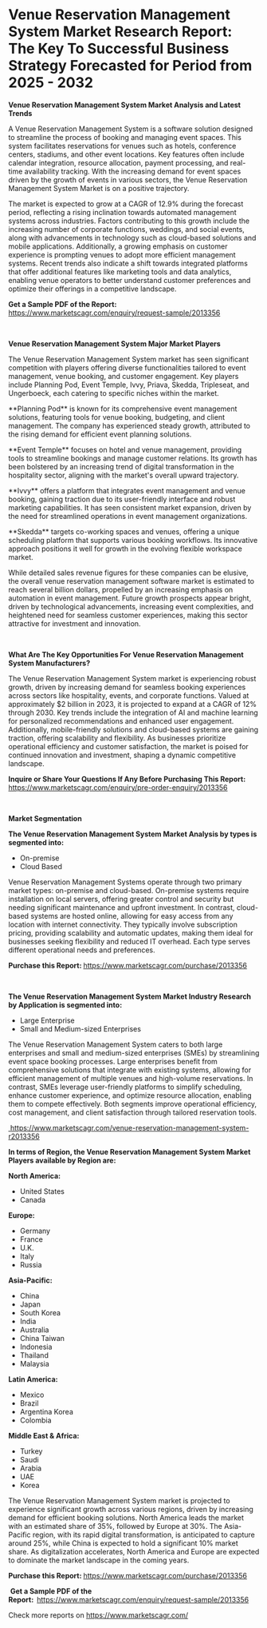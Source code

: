 <p><h1>Venue Reservation Management System Market Research Report: The Key To Successful Business Strategy Forecasted for Period from 2025 - 2032</h1></p><p><strong>Venue Reservation Management System Market Analysis and Latest Trends</strong></p>
<p><p>A Venue Reservation Management System is a software solution designed to streamline the process of booking and managing event spaces. This system facilitates reservations for venues such as hotels, conference centers, stadiums, and other event locations. Key features often include calendar integration, resource allocation, payment processing, and real-time availability tracking. With the increasing demand for event spaces driven by the growth of events in various sectors, the Venue Reservation Management System Market is on a positive trajectory.</p><p>The market is expected to grow at a CAGR of 12.9% during the forecast period, reflecting a rising inclination towards automated management systems across industries. Factors contributing to this growth include the increasing number of corporate functions, weddings, and social events, along with advancements in technology such as cloud-based solutions and mobile applications. Additionally, a growing emphasis on customer experience is prompting venues to adopt more efficient management systems. Recent trends also indicate a shift towards integrated platforms that offer additional features like marketing tools and data analytics, enabling venue operators to better understand customer preferences and optimize their offerings in a competitive landscape.</p></p>
<p><strong>Get a Sample PDF of the Report:&nbsp;</strong> <a href="https://www.marketscagr.com/enquiry/request-sample/2013356?utm_campaign=2959&utm_medium=2&utm_source=Github&utm_content=ia&utm_term=11032025&utm_id=venue-reservation-management-system">https://www.marketscagr.com/enquiry/request-sample/2013356</a></p>
<p>&nbsp;</p>
<p><strong>Venue Reservation Management System Major Market Players</strong></p>
<p><p>The Venue Reservation Management System market has seen significant competition with players offering diverse functionalities tailored to event management, venue booking, and customer engagement. Key players include Planning Pod, Event Temple, Ivvy, Priava, Skedda, Tripleseat, and Ungerboeck, each catering to specific niches within the market.</p><p>**Planning Pod** is known for its comprehensive event management solutions, featuring tools for venue booking, budgeting, and client management. The company has experienced steady growth, attributed to the rising demand for efficient event planning solutions.</p><p>**Event Temple** focuses on hotel and venue management, providing tools to streamline bookings and manage customer relations. Its growth has been bolstered by an increasing trend of digital transformation in the hospitality sector, aligning with the market's overall upward trajectory.</p><p>**Ivvy** offers a platform that integrates event management and venue booking, gaining traction due to its user-friendly interface and robust marketing capabilities. It has seen consistent market expansion, driven by the need for streamlined operations in event management organizations.</p><p>**Skedda** targets co-working spaces and venues, offering a unique scheduling platform that supports various booking workflows. Its innovative approach positions it well for growth in the evolving flexible workspace market.</p><p>While detailed sales revenue figures for these companies can be elusive, the overall venue reservation management software market is estimated to reach several billion dollars, propelled by an increasing emphasis on automation in event management. Future growth prospects appear bright, driven by technological advancements, increasing event complexities, and heightened need for seamless customer experiences, making this sector attractive for investment and innovation.</p></p>
<p>&nbsp;</p>
<p><strong>What Are The Key Opportunities For Venue Reservation Management System Manufacturers?</strong></p>
<p><p>The Venue Reservation Management System market is experiencing robust growth, driven by increasing demand for seamless booking experiences across sectors like hospitality, events, and corporate functions. Valued at approximately $2 billion in 2023, it is projected to expand at a CAGR of 12% through 2030. Key trends include the integration of AI and machine learning for personalized recommendations and enhanced user engagement. Additionally, mobile-friendly solutions and cloud-based systems are gaining traction, offering scalability and flexibility. As businesses prioritize operational efficiency and customer satisfaction, the market is poised for continued innovation and investment, shaping a dynamic competitive landscape.</p></p>
<p><strong>Inquire or Share Your Questions If Any Before Purchasing This Report:</strong> <a href="https://www.marketscagr.com/enquiry/pre-order-enquiry/2013356?utm_campaign=2959&utm_medium=2&utm_source=Github&utm_content=ia&utm_term=11032025&utm_id=venue-reservation-management-system">https://www.marketscagr.com/enquiry/pre-order-enquiry/2013356</a></p>
<p>&nbsp;</p>
<p><strong>Market Segmentation</strong></p>
<p><strong>The Venue Reservation Management System Market Analysis by types is segmented into:</strong></p>
<p><ul><li>On-premise</li><li>Cloud Based</li></ul></p>
<p><p>Venue Reservation Management Systems operate through two primary market types: on-premise and cloud-based. On-premise systems require installation on local servers, offering greater control and security but needing significant maintenance and upfront investment. In contrast, cloud-based systems are hosted online, allowing for easy access from any location with internet connectivity. They typically involve subscription pricing, providing scalability and automatic updates, making them ideal for businesses seeking flexibility and reduced IT overhead. Each type serves different operational needs and preferences.</p></p>
<p><strong>Purchase this Report:&nbsp;</strong><a href="https://www.marketscagr.com/purchase/2013356?utm_campaign=2959&utm_medium=2&utm_source=Github&utm_content=ia&utm_term=11032025&utm_id=venue-reservation-management-system">https://www.marketscagr.com/purchase/2013356</a></p>
<p>&nbsp;</p>
<p><strong>The Venue Reservation Management System Market Industry Research by Application is segmented into:</strong></p>
<p><ul><li>Large Enterprise</li><li>Small and Medium-sized Enterprises</li></ul></p>
<p><p>The Venue Reservation Management System caters to both large enterprises and small and medium-sized enterprises (SMEs) by streamlining event space booking processes. Large enterprises benefit from comprehensive solutions that integrate with existing systems, allowing for efficient management of multiple venues and high-volume reservations. In contrast, SMEs leverage user-friendly platforms to simplify scheduling, enhance customer experience, and optimize resource allocation, enabling them to compete effectively. Both segments improve operational efficiency, cost management, and client satisfaction through tailored reservation tools.</p></p>
<p><a href="https://www.marketscagr.com/venue-reservation-management-system-r2013356?utm_campaign=2959&utm_medium=2&utm_source=Github&utm_content=ia&utm_term=11032025&utm_id=venue-reservation-management-system">&nbsp;https://www.marketscagr.com/venue-reservation-management-system-r2013356</a></p>
<p><strong>In terms of Region, the Venue Reservation Management System Market Players available by Region are:</strong></p>
<p>
    <p> <strong> North America: </strong>
        <ul>
            <li>United States</li>
            <li>Canada</li>
        </ul>
        </p> 
    <p> <strong> Europe: </strong>
        <ul>
            <li>Germany</li>
            <li>France</li>
            <li>U.K.</li>
            <li>Italy</li>
            <li>Russia</li>
        </ul>
        </p> 
    <p> <strong> Asia-Pacific: </strong>
        <ul>
            <li>China</li>
            <li>Japan</li>
            <li>South Korea</li>
            <li>India</li>
            <li>Australia</li>
            <li>China Taiwan</li>
            <li>Indonesia</li>
            <li>Thailand</li>
            <li>Malaysia</li>
        </ul>
        </p> 
    <p> <strong> Latin America: </strong>
        <ul>
            <li>Mexico</li>
            <li>Brazil</li>
            <li>Argentina Korea</li>
            <li>Colombia</li>
        </ul>
        </p> 
    <p> <strong> Middle East & Africa: </strong>
        <ul>
            <li>Turkey</li>
            <li>Saudi</li>
            <li>Arabia</li>
            <li>UAE</li>
            <li>Korea</li>
        </ul>
    </p>
    </p>
<p><p>The Venue Reservation Management System market is projected to experience significant growth across various regions, driven by increasing demand for efficient booking solutions. North America leads the market with an estimated share of 35%, followed by Europe at 30%. The Asia-Pacific region, with its rapid digital transformation, is anticipated to capture around 25%, while China is expected to hold a significant 10% market share. As digitalization accelerates, North America and Europe are expected to dominate the market landscape in the coming years.</p></p>
<p><strong>Purchase this Report: </strong><a href="https://www.marketscagr.com/purchase/2013356?utm_campaign=2959&utm_medium=2&utm_source=Github&utm_content=ia&utm_term=11032025&utm_id=venue-reservation-management-system">https://www.marketscagr.com/purchase/2013356</a></p>
<p>&nbsp;<strong>Get a Sample PDF of the Report:&nbsp;&nbsp;</strong><a href="https://www.marketscagr.com/enquiry/request-sample/2013356?utm_campaign=2959&utm_medium=2&utm_source=Github&utm_content=ia&utm_term=11032025&utm_id=venue-reservation-management-system">https://www.marketscagr.com/enquiry/request-sample/2013356</a></p>
<p><strong></strong></p>
<p>Check more reports on <a href="https://www.marketscagr.com/?utm_campaign=2959&utm_medium=2&utm_source=Github&utm_content=ia&utm_term=11032025&utm_id=venue-reservation-management-system">https://www.marketscagr.com/</a></p>